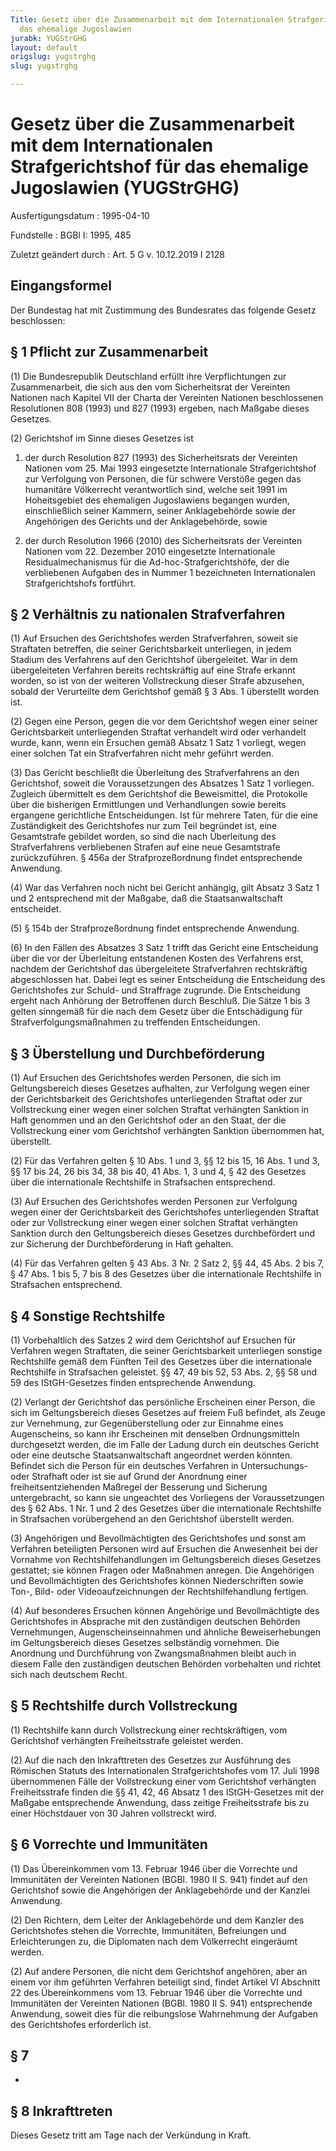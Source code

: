 ```yaml
---
Title: Gesetz über die Zusammenarbeit mit dem Internationalen Strafgerichtshof für
  das ehemalige Jugoslawien
jurabk: YUGStrGHG
layout: default
origslug: yugstrghg
slug: yugstrghg

---
```


# Gesetz über die Zusammenarbeit mit dem Internationalen Strafgerichtshof für das ehemalige Jugoslawien (YUGStrGHG)

Ausfertigungsdatum
:   1995-04-10

Fundstelle
:   BGBl I: 1995, 485

Zuletzt geändert durch
:   Art. 5 G v. 10.12.2019 I 2128


## Eingangsformel

Der Bundestag hat mit Zustimmung des Bundesrates das folgende Gesetz
beschlossen:


## § 1 Pflicht zur Zusammenarbeit

(1) Die Bundesrepublik Deutschland erfüllt ihre Verpflichtungen zur
Zusammenarbeit, die sich aus den vom Sicherheitsrat der Vereinten
Nationen nach Kapitel VII der Charta der Vereinten Nationen
beschlossenen Resolutionen 808 (1993) und 827 (1993) ergeben, nach
Maßgabe dieses Gesetzes.

(2) Gerichtshof im Sinne dieses Gesetzes ist

1.  der durch Resolution 827 (1993) des Sicherheitsrats der Vereinten
    Nationen vom 25. Mai 1993 eingesetzte Internationale Strafgerichtshof
    zur Verfolgung von Personen, die für schwere Verstöße gegen das
    humanitäre Völkerrecht verantwortlich sind, welche seit 1991 im
    Hoheitsgebiet des ehemaligen Jugoslawiens begangen wurden,
    einschließlich seiner Kammern, seiner Anklagebehörde sowie der
    Angehörigen des Gerichts und der Anklagebehörde, sowie


2.  der durch Resolution 1966 (2010) des Sicherheitsrats der Vereinten
    Nationen vom 22. Dezember 2010 eingesetzte Internationale
    Residualmechanismus für die Ad-hoc-Strafgerichtshöfe, der die
    verbliebenen Aufgaben des in Nummer 1 bezeichneten Internationalen
    Strafgerichtshofs fortführt.





## § 2 Verhältnis zu nationalen Strafverfahren

(1) Auf Ersuchen des Gerichtshofes werden Strafverfahren, soweit sie
Straftaten betreffen, die seiner Gerichtsbarkeit unterliegen, in jedem
Stadium des Verfahrens auf den Gerichtshof übergeleitet. War in dem
übergeleiteten Verfahren bereits rechtskräftig auf eine Strafe erkannt
worden, so ist von der weiteren Vollstreckung dieser Strafe abzusehen,
sobald der Verurteilte dem Gerichtshof gemäß § 3 Abs. 1 überstellt
worden ist.

(2) Gegen eine Person, gegen die vor dem Gerichtshof wegen einer
seiner Gerichtsbarkeit unterliegenden Straftat verhandelt wird oder
verhandelt wurde, kann, wenn ein Ersuchen gemäß Absatz 1 Satz 1
vorliegt, wegen einer solchen Tat ein Strafverfahren nicht mehr
geführt werden.

(3) Das Gericht beschließt die Überleitung des Strafverfahrens an den
Gerichtshof, soweit die Voraussetzungen des Absatzes 1 Satz 1
vorliegen. Zugleich übermittelt es dem Gerichtshof die Beweismittel,
die Protokolle über die bisherigen Ermittlungen und Verhandlungen
sowie bereits ergangene gerichtliche Entscheidungen. Ist für mehrere
Taten, für die eine Zuständigkeit des Gerichtshofes nur zum Teil
begründet ist, eine Gesamtstrafe gebildet worden, so sind die nach
Überleitung des Strafverfahrens verbliebenen Strafen auf eine neue
Gesamtstrafe zurückzuführen. § 456a der Strafprozeßordnung findet
entsprechende Anwendung.

(4) War das Verfahren noch nicht bei Gericht anhängig, gilt Absatz 3
Satz 1 und 2 entsprechend mit der Maßgabe, daß die Staatsanwaltschaft
entscheidet.

(5) § 154b der Strafprozeßordnung findet entsprechende Anwendung.

(6) In den Fällen des Absatzes 3 Satz 1 trifft das Gericht eine
Entscheidung über die vor der Überleitung entstandenen Kosten des
Verfahrens erst, nachdem der Gerichtshof das übergeleitete
Strafverfahren rechtskräftig abgeschlossen hat. Dabei legt es seiner
Entscheidung die Entscheidung des Gerichtshofes zur Schuld- und
Straffrage zugrunde. Die Entscheidung ergeht nach Anhörung der
Betroffenen durch Beschluß. Die Sätze 1 bis 3 gelten sinngemäß für die
nach dem Gesetz über die Entschädigung für Strafverfolgungsmaßnahmen
zu treffenden Entscheidungen.


## § 3 Überstellung und Durchbeförderung

(1) Auf Ersuchen des Gerichtshofes werden Personen, die sich im
Geltungsbereich dieses Gesetzes aufhalten, zur Verfolgung wegen einer
der Gerichtsbarkeit des Gerichtshofes unterliegenden Straftat oder zur
Vollstreckung einer wegen einer solchen Straftat verhängten Sanktion
in Haft genommen und an den Gerichtshof oder an den Staat, der die
Vollstreckung einer vom Gerichtshof verhängten Sanktion übernommen
hat, überstellt.

(2) Für das Verfahren gelten § 10 Abs. 1 und 3, §§ 12 bis 15, 16 Abs.
1 und 3, §§ 17 bis 24, 26 bis 34, 38 bis 40, 41 Abs. 1, 3 und 4, § 42
des Gesetzes über die internationale Rechtshilfe in Strafsachen
entsprechend.

(3) Auf Ersuchen des Gerichtshofes werden Personen zur Verfolgung
wegen einer der Gerichtsbarkeit des Gerichtshofes unterliegenden
Straftat oder zur Vollstreckung einer wegen einer solchen Straftat
verhängten Sanktion durch den Geltungsbereich dieses Gesetzes
durchbefördert und zur Sicherung der Durchbeförderung in Haft
gehalten.

(4) Für das Verfahren gelten § 43 Abs. 3 Nr. 2 Satz 2, §§ 44, 45 Abs.
2 bis 7, § 47 Abs. 1 bis 5, 7 bis 8 des Gesetzes über die
internationale Rechtshilfe in Strafsachen entsprechend.


## § 4 Sonstige Rechtshilfe

(1) Vorbehaltlich des Satzes 2 wird dem Gerichtshof auf Ersuchen für
Verfahren wegen Straftaten, die seiner Gerichtsbarkeit unterliegen
sonstige Rechtshilfe gemäß dem Fünften Teil des Gesetzes über die
internationale Rechtshilfe in Strafsachen geleistet. §§ 47, 49 bis 52,
53 Abs. 2, §§ 58 und 59 des IStGH-Gesetzes finden entsprechende
Anwendung.

(2) Verlangt der Gerichtshof das persönliche Erscheinen einer Person,
die sich im Geltungsbereich dieses Gesetzes auf freiem Fuß befindet,
als Zeuge zur Vernehmung, zur Gegenüberstellung oder zur Einnahme
eines Augenscheins, so kann ihr Erscheinen mit denselben
Ordnungsmitteln durchgesetzt werden, die im Falle der Ladung durch ein
deutsches Gericht oder eine deutsche Staatsanwaltschaft angeordnet
werden könnten. Befindet sich die Person für ein deutsches Verfahren
in Untersuchungs- oder Strafhaft oder ist sie auf Grund der Anordnung
einer freiheitsentziehenden Maßregel der Besserung und Sicherung
untergebracht, so kann sie ungeachtet des Vorliegens der
Voraussetzungen des § 62 Abs. 1 Nr. 1 und 2 des Gesetzes über die
internationale Rechtshilfe in Strafsachen vorübergehend an den
Gerichtshof überstellt werden.

(3) Angehörigen und Bevollmächtigten des Gerichtshofes und sonst am
Verfahren beteiligten Personen wird auf Ersuchen die Anwesenheit bei
der Vornahme von Rechtshilfehandlungen im Geltungsbereich dieses
Gesetzes gestattet; sie können Fragen oder Maßnahmen anregen. Die
Angehörigen und Bevollmächtigten des Gerichtshofes können
Niederschriften sowie Ton-, Bild- oder Videoaufzeichnungen der
Rechtshilfehandlung fertigen.

(4) Auf besonderes Ersuchen können Angehörige und Bevollmächtigte des
Gerichtshofes in Absprache mit den zuständigen deutschen Behörden
Vernehmungen, Augenscheinseinnahmen und ähnliche Beweiserhebungen im
Geltungsbereich dieses Gesetzes selbständig vornehmen. Die Anordnung
und Durchführung von Zwangsmaßnahmen bleibt auch in diesem Falle den
zuständigen deutschen Behörden vorbehalten und richtet sich nach
deutschem Recht.


## § 5 Rechtshilfe durch Vollstreckung

(1) Rechtshilfe kann durch Vollstreckung einer rechtskräftigen, vom
Gerichtshof verhängten Freiheitsstrafe geleistet werden.

(2) Auf die nach den Inkrafttreten des Gesetzes zur Ausführung des
Römischen Statuts des Internationalen Strafgerichtshofes vom 17. Juli
1998 übernommenen Fälle der Vollstreckung einer vom Gerichtshof
verhängten Freiheitsstrafe finden die §§ 41, 42, 46 Absatz 1 des
IStGH-Gesetzes mit der Maßgabe entsprechende Anwendung, dass zeitige
Freiheitsstrafe bis zu einer Höchstdauer von 30 Jahren vollstreckt
wird.


## § 6 Vorrechte und Immunitäten

(1) Das Übereinkommen vom 13. Februar 1946 über die Vorrechte und
Immunitäten der Vereinten Nationen (BGBl. 1980 II S. 941) findet auf
den Gerichtshof sowie die Angehörigen der Anklagebehörde und der
Kanzlei Anwendung.

(2) Den Richtern, dem Leiter der Anklagebehörde und dem Kanzler des
Gerichtshofes stehen die Vorrechte, Immunitäten, Befreiungen und
Erleichterungen zu, die Diplomaten nach dem Völkerrecht eingeräumt
werden.

(2) Auf andere Personen, die nicht dem Gerichtshof angehören, aber an
einem vor ihm geführten Verfahren beteiligt sind, findet Artikel VI
Abschnitt 22 des Übereinkommens vom 13. Februar 1946 über die
Vorrechte und Immunitäten der Vereinten Nationen (BGBl. 1980 II S.
941) entsprechende Anwendung, soweit dies für die reibungslose
Wahrnehmung der Aufgaben des Gerichtshofes erforderlich ist.


## § 7

-


## § 8 Inkrafttreten

Dieses Gesetz tritt am Tage nach der Verkündung in Kraft.

